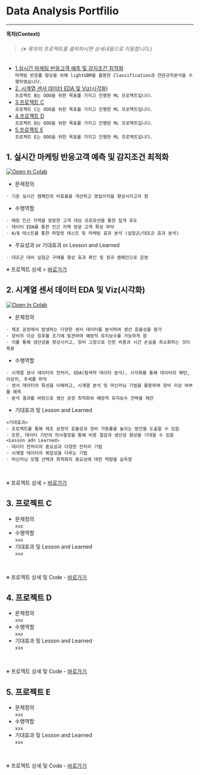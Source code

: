 # Data Analysis Portfilio
----
**목차(Context)**
> <h6>(※ 목차의 프로젝트를 클릭하시면 상세내용으로 이동합니다.)</h6>

* [1.실시간 마케팅 반응고객 예측 및 감지조건 최적화](#1-실시간-마케팅-반응고객-예측-및-감지조건-최적화)  
```마케팅 반응률 향상을 위해 lightGBM을 활용한 Classification과 연관규칙분석을 수행하였습니다.```
* [2. 시계열 센서 데이터 EDA 및 Viz(시각화)](#2-시계열-센서-데이터-EDA-및-Viz시각화)  
```프로젝트 B는 OOO을 위한 목표를 가지고 진행한 ML 프로젝트입니다.```  
* [3.프로젝트 C](#3-프로젝트-c)  
```프로젝트 C는 OOO을 위한 목표를 가지고 진행한 ML 프로젝트입니다.```
* [4.프로젝트 D](#4-프로젝트-d)  
```프로젝트 D는 OOO을 위한 목표를 가지고 진행한 ML 프로젝트입니다.```
* [5.프로젝트 E](#5-프로젝트-e)  
```프로젝트 E는 OOO을 위한 목표를 가지고 진행한 ML 프로젝트입니다.```

## 1. 실시간 마케팅 반응고객 예측 및 감지조건 최적화  
[![Open In Colab](https://colab.research.google.com/assets/colab-badge.svg)](https://colab.research.google.com/github/DAjihwanPark/portfolio/blob/main/%ED%94%84%EB%A1%9C%EC%A0%9D%ED%8A%B8A/02_notebook/S_PJT01_CODE.ipynb)
* 문제정의  
```
· 기존 실시간 캠페인의 비효율을 개선하고 영업이익을 향상시키고자 함
```  
* 수행역할  
```
· 매장 인근 지역을 방문한 고객 대상 프로모션을 통한 집객 유도
· 데이터 EDA를 통한 인근 지역 방문 고객 특성 파악
· A/B 테스트를 통한 파일럿 테스트 및 마케팅 효과 분석 (실험군/대조군 효과 분석)
```
* 주요성과 or 기대효과 or Lesson and Learned  
```
· 대조군 대비 실험군 구매율 향상 효과 확인 및 정규 캠페인으로 운영 
```

※ 프로젝트 상세 > [바로가기](https://github.com/DAjihwanPark/portfolio/tree/main/프로젝트A)  
 

## 2. 시계열 센서 데이터 EDA 및 Viz(시각화)
[![Open In Colab](https://colab.research.google.com/assets/colab-badge.svg)](https://colab.research.google.com/github/DAjihwanPark/portfolio/blob/main/%ED%94%84%EB%A1%9C%EC%A0%9D%ED%8A%B8B/02_notebook/exmaple01.ipynb)
* 문제정의  
```
· 제조 공정에서 발생하는 다양한 센서 데이터를 분석하여 생산 효율성을 증가
· 장비의 이상 징후를 조기에 발견하여 예방적 유지보수를 가능하게 함
· 이를 통해 생산성을 향상시키고, 장비 고장으로 인한 비용과 시간 손실을 최소화하는 것이 목표
```  
* 수행역할  
```
· 시계열 센서 데이터의 전처리, EDA(탐색적 데이터 분석), 시각화를 통해 데이터의 패턴, 이상치, 추세를 파악
· 센서 데이터의 특성을 이해하고, 시계열 분석 및 머신러닝 기법을 활용하여 장비 이상 여부를 예측
· 분석 결과를 바탕으로 생산 공정 최적화와 예방적 유지보수 전략을 제안
```  
* 기대효과 및 Lesson and Learned  
```
<기대효과>
· 프로젝트를 통해 제조 공정의 효율성과 장비 가동률을 높이는 방안을 도출할 수 있음
· 또한, 데이터 기반의 의사결정을 통해 비용 절감과 생산성 향상을 기대할 수 있움
<Lesson adn Learned>
· 데이터 전처리의 중요성과 다양한 전처리 기법
· 시계열 데이터의 복잡성을 다루는 기법
· 머신러닝 모델 선택과 최적화의 중요성에 대한 역량을 습득함
```
<br>

※ 프로젝트 상세 > [바로가기](https://github.com/DAjihwanPark/portfolio/tree/main/프로젝트B)  

## 3. 프로젝트 C
* 문제정의  
```xxx```  
* 수행역할  
```xxx```  
* 기대효과 및 Lesson and Learned  
```xxx```<br>
<br>

※ 프로젝트 상세 및 Code - [바로가기](https://github.com/DAjihwanPark/portfolio/tree/main/프로젝트A)

## 4. 프로젝트 D
* 문제정의  
```xxx```  
* 수행역할  
```xxx```  
* 기대효과 및 Lesson and Learned  
```xxx```<br>
<br>

※ 프로젝트 상세 및 Code - [바로가기](https://github.com/DAjihwanPark/portfolio/tree/main/프로젝트A)

## 5. 프로젝트 E
* 문제정의  
```xxx```  
* 수행역할  
```xxx```  
* 기대효과 및 Lesson and Learned  
```xxx```<br>
<br>

※ 프로젝트 상세 및 Code - [바로가기](https://github.com/DAjihwanPark/portfolio/tree/main/프로젝트A)


